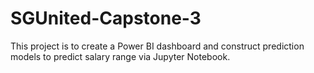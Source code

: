 # SGUnited-Capstone-3
This project is to create a Power BI dashboard and construct prediction models to predict salary range via Jupyter Notebook.
